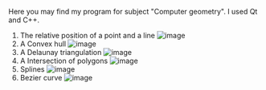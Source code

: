 Here you may find my program for subject "Сomputer geometry". I used Qt and C++.

1) The relative position of a point and a line
   ![image](https://github.com/liliRina/c_plus_plus/assets/79633635/123a85ec-bcf1-4c84-97fa-3d5baad97f6c)
2) A Сonvex hull
   ![image](https://github.com/liliRina/c_plus_plus/assets/79633635/7fed6d4f-7adb-45af-add9-6e5ebda41fc8)
3) A Delaunay triangulation
   ![image](https://github.com/liliRina/c_plus_plus/assets/79633635/d0e92f22-0b4a-4129-a0eb-9bd24003af6a)
4) А Intersection of polygons
   ![image](https://github.com/liliRina/c_plus_plus/assets/79633635/35018da0-d0d6-4bd3-b7b0-402e8eaca4c1)
5) Splines
   ![image](https://github.com/liliRina/c_plus_plus/assets/79633635/9d13993f-633e-423f-a7f9-ec3be50ded23)
6) Bezier curve
![image](https://github.com/liliRina/c_plus_plus/assets/79633635/b2c7054f-7f99-4576-888a-62d056635836)



